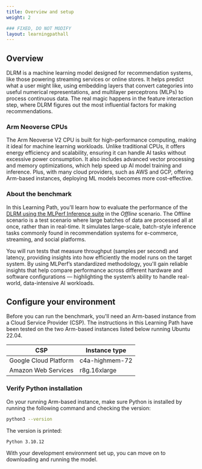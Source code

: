 ```yaml
---
title: Overview and setup
weight: 2

### FIXED, DO NOT MODIFY
layout: learningpathall
---
```


## Overview

DLRM is a machine learning model designed for recommendation systems, like those powering streaming services or online stores. It helps predict what a user might like, using embedding layers that convert categories into useful numerical representations, and multilayer perceptrons (MLPs) to process continuous data. The real magic happens in the feature interaction step, where DLRM figures out the most influential factors for making recommendations.

### Arm Neoverse CPUs

The Arm Neoverse V2 CPU is built for high-performance computing, making it ideal for machine learning workloads. Unlike traditional CPUs, it offers energy efficiency and scalability, ensuring it can handle AI tasks without excessive power consumption. It also includes advanced vector processing and memory optimizations, which help speed up AI model training and inference. Plus, with many cloud providers, such as AWS and GCP, offering Arm-based instances, deploying ML models becomes more cost-effective.

### About the benchmark

In this Learning Path, you'll learn how to evaluate the performance of the [DLRM using the MLPerf Inference suite](https://github.com/mlcommons/inference/tree/master/recommendation/dlrm_v2/pytorch) in the _Offline_ scenario. The Offline scenario is a test scenario where large batches of data are processed all at once, rather than in real-time. It simulates large-scale, batch-style inference tasks commonly found in recommendation systems for e-commerce, streaming, and social platforms.

You will run tests that measure throughput (samples per second) and latency, providing insights into how efficiently the model runs on the target system. By using MLPerf’s standardized methodology, you'll gain reliable insights that help compare performance across different hardware and software configurations — highlighting the system’s ability to handle real-world, data-intensive AI workloads.

## Configure your environment

Before you can run the benchmark, you'll need an Arm-based instance from a Cloud Service Provider (CSP). The instructions in this Learning Path have been tested on the two Arm-based instances listed below running Ubuntu 22.04.

|         CSP           |  Instance type |
| --------------------- | -------------- |
| Google Cloud Platform | c4a-highmem-72 |
| Amazon Web Services   | r8g.16xlarge   |

### Verify Python installation
On your running Arm-based instance, make sure Python is installed by running the following command and checking the version:

```bash
python3 --version
```

The version is printed:

```output
Python 3.10.12
```

With your development environment set up, you can move on to downloading and running the model.
